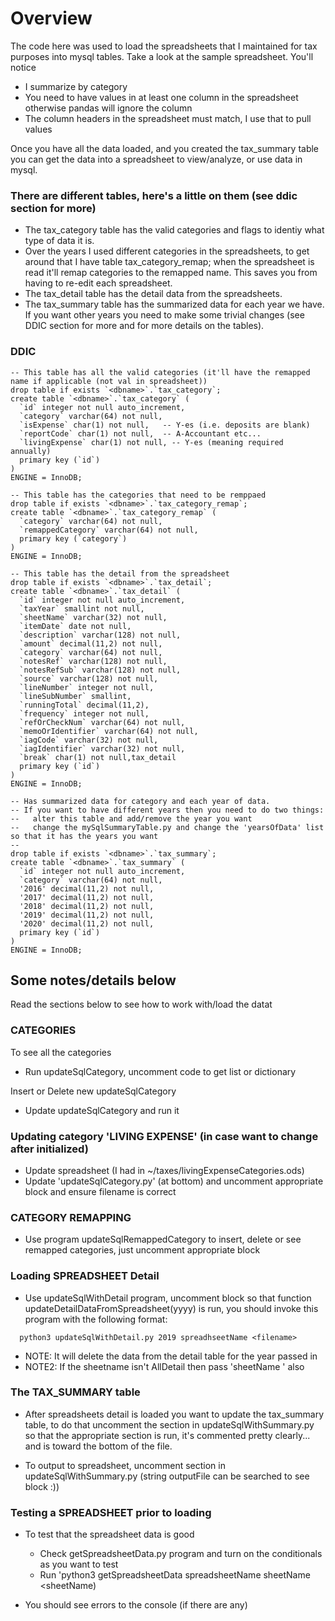 # Overview 
The code here was used to load the spreadsheets that I maintained for tax purposes into mysql tables.  Take a 
look at the sample spreadsheet.  You'll notice
- I summarize by category 
- You need to have values in at least one column in the spreadsheet otherwise pandas will ignore the column
- The column headers in the spreadsheet must match, I use that to pull values 

Once you have all the data loaded, and you created the tax_summary table you can get the data into a spreadsheet to view/analyze, or use data in mysql.

### There are different tables, here's a little on them (see ddic section for more)
- The tax_category table has the valid categories and flags to identiy what type of data it is.
- Over the years I used different categories in the spreadsheets, to get around that I have table tax_category_remap; when the spreadsheet is read it'll remap categories to the remapped name.  This saves you from having to re-edit each spreadsheet.
- The tax_detail table has the detail data from the spreadsheets.  
- The tax_summary table has the summarized data for each year we have.  If you want other years you need to make some trivial changes (see DDIC section for more and for more details on the tables).

### DDIC
```
-- This table has all the valid categories (it'll have the remapped name if applicable (not val in spreadsheet))
drop table if exists `<dbname>`.`tax_category`;
create table `<dbname>`.`tax_category` (
  `id` integer not null auto_increment,
  `category` varchar(64) not null,
  `isExpense` char(1) not null,   -- Y-es (i.e. deposits are blank)
  `reportCode` char(1) not null,  -- A-Accountant etc...
  `livingExpense` char(1) not null, -- Y-es (meaning required annually)
  primary key (`id`)
)
ENGINE = InnoDB;

-- This table has the categories that need to be remppaed 
drop table if exists `<dbname>`.`tax_category_remap`;
create table `<dbname>`.`tax_category_remap` (
  `category` varchar(64) not null,
  `remappedCategory` varchar(64) not null,
  primary key (`category`)
)
ENGINE = InnoDB;

-- This table has the detail from the spreadsheet
drop table if exists `<dbname>`.`tax_detail`;
create table `<dbname>`.`tax_detail` (
  `id` integer not null auto_increment,
  `taxYear` smallint not null,
  `sheetName` varchar(32) not null,
  `itemDate` date not null,
  `description` varchar(128) not null,
  `amount` decimal(11,2) not null,
  `category` varchar(64) not null,
  `notesRef` varchar(128) not null,
  `notesRefSub` varchar(128) not null,
  `source` varchar(128) not null,
  `lineNumber` integer not null,
  `lineSubNumber` smallint,
  `runningTotal` decimal(11,2),
  `frequency` integer not null,
  `refOrCheckNum` varchar(64) not null,
  `memoOrIdentifier` varchar(64) not null,
  `iagCode` varchar(32) not null,
  `iagIdentifier` varchar(32) not null,
  `break` char(1) not null,tax_detail
  primary key (`id`)
)
ENGINE = InnoDB;

-- Has summarized data for category and each year of data.
-- If you want to have different years then you need to do two things:
--   alter this table and add/remove the year you want
--   change the mySqlSummaryTable.py and change the 'yearsOfData' list so that it has the years you want
--   
drop table if exists `<dbname>`.`tax_summary`;
create table `<dbname>`.`tax_summary` (
  `id` integer not null auto_increment,
  `category` varchar(64) not null,
  '2016' decimal(11,2) not null,
  '2017' decimal(11,2) not null,
  '2018' decimal(11,2) not null,
  '2019' decimal(11,2) not null,
  '2020' decimal(11,2) not null,
  primary key (`id`)
)
ENGINE = InnoDB;
```

## Some notes/details below
Read the sections below to see how to work with/load the datat

### CATEGORIES
To see all the categories
- Run updateSqlCategory, uncomment code to get list or dictionary

Insert or Delete new updateSqlCategory
- Update updateSqlCategory and run it

### Updating category 'LIVING EXPENSE' (in case want to change after initialized)
- Update spreadsheet (I had in ~/taxes/livingExpenseCategories.ods)
- Update 'updateSqlCategory.py' (at bottom) and uncomment appropriate block and ensure filename is correct

### CATEGORY REMAPPING
- Use program updateSqlRemappedCategory to insert, delete or see remapped categories, just uncomment appropriate block

### Loading SPREADSHEET Detail
- Use updateSqlWithDetail program, uncomment block so that function updateDetailDataFromSpreadsheet(yyyy) is run, you should invoke this program with the following format:
```
  python3 updateSqlWithDetail.py 2019 spreadhseetName <filename> 
```
- NOTE: It will delete the data from the detail table for the year passed in
- NOTE2: If the sheetname isn't AllDetail then pass 'sheetName <sheetName>' also

### The TAX_SUMMARY table
- After spreadsheets detail is loaded you want to update the tax_summary table, to do that uncomment the section in updateSqlWithSummary.py so that the appropriate section is run, it's commented pretty clearly... and is toward the bottom of the file.

- To output to spreadsheet, uncomment section in updateSqlWithSummary.py (string outputFile can be searched to see block :))

### Testing a SPREADSHEET prior to loading
- To test that the spreadsheet data is good
  - Check getSpreadsheetData.py program and turn on the conditionals as you want to test
  - Run 'python3 getSpreadsheetData spreadsheetName <filename> sheetName <sheetName)

- You should see errors to the console (if there are any)

